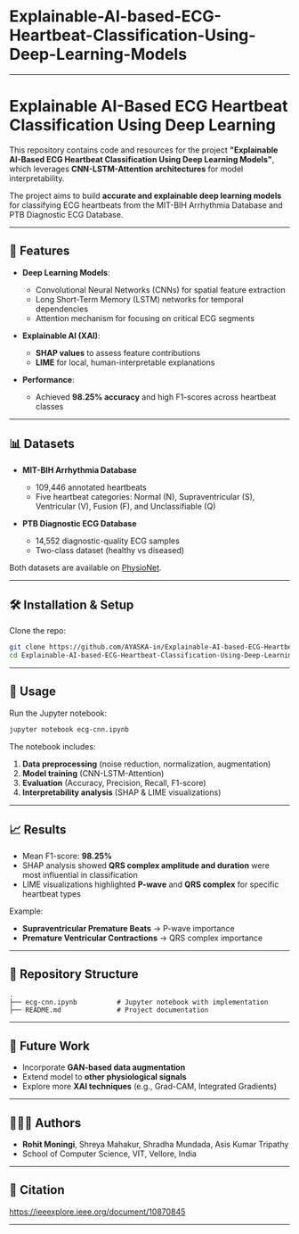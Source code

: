 # Explainable-AI-based-ECG-Heartbeat-Classification-Using-Deep-Learning-Models

---

# Explainable AI-Based ECG Heartbeat Classification Using Deep Learning

This repository contains code and resources for the project **"Explainable AI-Based ECG Heartbeat Classification Using Deep Learning Models"**, which leverages **CNN-LSTM-Attention architectures** for model interpretability.

The project aims to build **accurate and explainable deep learning models** for classifying ECG heartbeats from the MIT-BIH Arrhythmia Database and PTB Diagnostic ECG Database.

---

## 🚀 Features

* **Deep Learning Models**:

  * Convolutional Neural Networks (CNNs) for spatial feature extraction
  * Long Short-Term Memory (LSTM) networks for temporal dependencies
  * Attention mechanism for focusing on critical ECG segments
* **Explainable AI (XAI)**:

  * **SHAP values** to assess feature contributions
  * **LIME** for local, human-interpretable explanations
* **Performance**:

  * Achieved **98.25% accuracy** and high F1-scores across heartbeat classes

---

## 📊 Datasets

* **MIT-BIH Arrhythmia Database**

  * 109,446 annotated heartbeats
  * Five heartbeat categories: Normal (N), Supraventricular (S), Ventricular (V), Fusion (F), and Unclassifiable (Q)
* **PTB Diagnostic ECG Database**

  * 14,552 diagnostic-quality ECG samples
  * Two-class dataset (healthy vs diseased)

Both datasets are available on [PhysioNet](https://physionet.org/).

---

## 🛠️ Installation & Setup

Clone the repo:

```bash
git clone https://github.com/AYASKA-in/Explainable-AI-based-ECG-Heartbeat-Classification-Using-Deep-Learning-Models.git
cd Explainable-AI-based-ECG-Heartbeat-Classification-Using-Deep-Learning-Models
```



---

## 📓 Usage

Run the Jupyter notebook:

```bash
jupyter notebook ecg-cnn.ipynb
```

The notebook includes:

1. **Data preprocessing** (noise reduction, normalization, augmentation)
2. **Model training** (CNN-LSTM-Attention)
3. **Evaluation** (Accuracy, Precision, Recall, F1-score)
4. **Interpretability analysis** (SHAP & LIME visualizations)

---

## 📈 Results

* Mean F1-score: **98.25%**
* SHAP analysis showed **QRS complex amplitude and duration** were most influential in classification
* LIME visualizations highlighted **P-wave** and **QRS complex** for specific heartbeat types

Example:

* **Supraventricular Premature Beats** → P-wave importance
* **Premature Ventricular Contractions** → QRS complex importance

---

## 📂 Repository Structure

```
.
├── ecg-cnn.ipynb          # Jupyter notebook with implementation
├── README.md              # Project documentation

```

---

## 📌 Future Work

* Incorporate **GAN-based data augmentation**
* Extend model to **other physiological signals**
* Explore more **XAI techniques** (e.g., Grad-CAM, Integrated Gradients)

---

## 🧑‍🤝‍🧑 Authors

* **Rohit Moningi**, Shreya Mahakur, Shradha Mundada, Asis Kumar Tripathy
* School of Computer Science, VIT, Vellore, India

---

## 📜 Citation
https://ieeexplore.ieee.org/document/10870845




---
